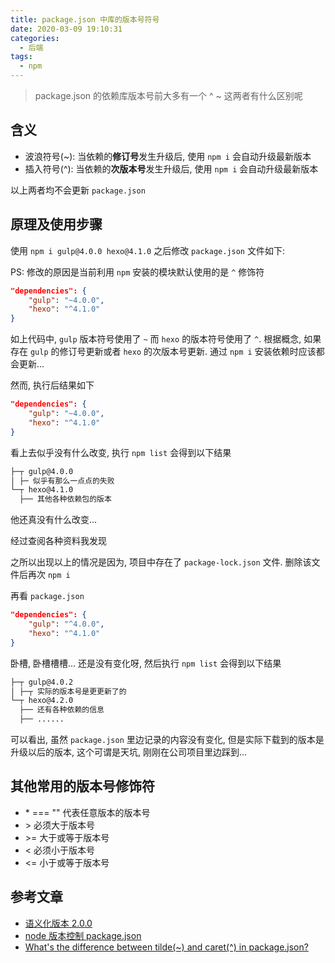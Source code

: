 ```yaml
---
title: package.json 中库的版本号符号
date: 2020-03-09 19:10:31
categories:
  - 后端
tags:
  - npm
---
```


> package.json 的依赖库版本号前大多有一个 ^ ~ 这两者有什么区别呢

## 含义

- 波浪符号(~): 当依赖的**修订号**发生升级后, 使用 `npm i` 会自动升级最新版本
- 插入符号(^): 当依赖的**次版本号**发生升级后, 使用 `npm i` 会自动升级最新版本

以上两者均不会更新 `package.json`

<!-- more -->

## 原理及使用步骤

使用 `npm i gulp@4.0.0 hexo@4.1.0` 之后修改 `package.json` 文件如下:

PS: 修改的原因是当前利用 `npm` 安装的模块默认使用的是 `^` 修饰符

```json
"dependencies": {
    "gulp": "~4.0.0",
    "hexo": "^4.1.0"
}
```

如上代码中, `gulp` 版本符号使用了 `~` 而 `hexo` 的版本符号使用了 `^`. 根据概念, 如果存在 `gulp` 的修订号更新或者 `hexo` 的次版本号更新. 通过 `npm i` 安装依赖时应该都会更新...

然而, 执行后结果如下
```json
"dependencies": {
    "gulp": "~4.0.0",
    "hexo": "^4.1.0"
}
```

看上去似乎没有什么改变, 执行 `npm list` 会得到以下结果

```txt
├─┬ gulp@4.0.0
│ ├─ 似乎有那么一点点的失败
└─┬ hexo@4.1.0
  ├── 其他各种依赖包的版本
```

他还真没有什么改变...

经过查阅各种资料我发现

之所以出现以上的情况是因为, 项目中存在了 `package-lock.json` 文件. 删除该文件后再次 `npm i`

再看 `package.json`

```json
"dependencies": {
    "gulp": "^4.0.0",
    "hexo": "^4.1.0"
}
```

卧槽, 卧槽槽槽... 还是没有变化呀, 然后执行 `npm list` 会得到以下结果

```txt
├─┬ gulp@4.0.2
│ ├─┬ 实际的版本号是更更新了的
└─┬ hexo@4.2.0
  ├── 还有各种依赖的信息
  ├── ......
```

可以看出, 虽然 `package.json` 里边记录的内容没有变化, 但是实际下载到的版本是升级以后的版本, 这个可谓是天坑, 刚刚在公司项目里边踩到...

## 其他常用的版本号修饰符

- \* === "" 代表任意版本的版本号
- \> 必须大于版本号
- \>= 大于或等于版本号
- < 必须小于版本号
- <= 小于或等于版本号

## 参考文章

- [语义化版本 2.0.0](https://semver.org/lang/zh-CN/)
- [node 版本控制 package.json](https://blog.csdn.net/u011584949/article/details/80447862)
- [What's the difference between tilde(~) and caret(^) in package.json?](https://stackoverflow.com/questions/22343224/whats-the-difference-between-tilde-and-caret-in-package-json)
